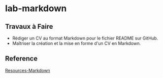 # lab-markdown
## Travaux à Faire
- Rédiger un CV au format Markdown pour le fichier README sur GitHub.
- Maîtriser la création et la mise en forme d'un CV en Markdown.
## Reference
[Resources-Markdown](https://docs.github.com/fr/get-started/writing-on-github/getting-started-with-writing-and-formatting-on-github/basic-writing-and-formatting-syntax)
